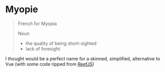 # Myopie

> French for Myopia
> 
> Noun
> - the quality of being short-sighted
> - lack of foresight.

I thought would be a perfect name for a skinned, simplified, alternative to Vue (with some code ripped from [ReefJS](https://github.com/cferdinandi/reef))
